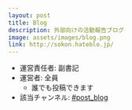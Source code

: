 ```yaml
---
layout: post
title: Blog
description: 外部向けの活動報告ブログ
image: assets/images/blog.png
link: http://sokon.hateblo.jp/
---
```


- 運営責任者: 副書記
- 運営者: 全員
    - 誰でも投稿できます
- 該当チャンネル: [#post_blog](https://sokon.slack.com/messages/C8J4JRZFG/)